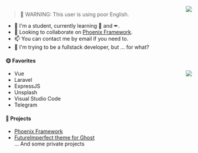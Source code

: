 

<img align="right" src="https://github-readme-stats.vercel.app/api?username=lss233&show_icons=true" />

  
 > 🚧 WARNING: This user is using poor English.
- 🌱 I'm a student, currently learning 🎨 and ✒.
- 👯 Looking to collaborate on [Phoenix Framework](https://github.com/ThePhoenixMC/PhoenixAPI).  
- 📫 You can contact me by email if you need to.
- 🤔 I'm trying to be a fullstack developer, but ... for what?

#### 😋 Favorites
<img align="right" src="https://github-readme-stats.vercel.app/api/top-langs/?username=lss233&layout=compact" />  

* Vue
* Laravel
* ExpressJS
* Unsplash
* Visual Studio Code
* Telegram

#### 🍭 Projects
* [Phoenix Framework](https://github.com/ThePhoenixMC/PhoenixAPI)
* [FutureImperfect theme for Ghost](https://github.com/lss233/Ghost-FutureImperfect)  
... And some private projects


<!--
**lss233/lss233** is a ✨ _special_ ✨ repository because its `README.md` (this file) appears on your GitHub profile.

Here are some ideas to get you started:

- 🔭 I’m currently working on ...
- 🌱 I’m currently learning ...
- 👯 I’m looking to collaborate on ...
- 🤔 I’m looking for help with ...
- 💬 Ask me about ...
- 📫 How to reach me: ...
- 😄 Pronouns: ...
- ⚡ Fun fact: ...
-->
